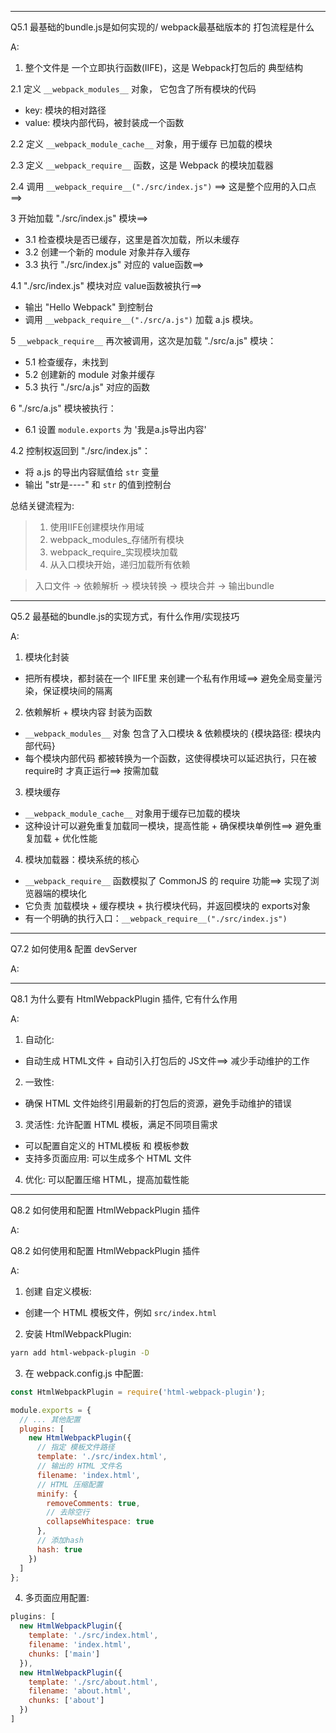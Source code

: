

------------------------------------------------------------------
Q5.1 最基础的bundle.js是如何实现的/ webpack最基础版本的 打包流程是什么

A: <br/>

1. 整个文件是 一个立即执行函数(IIFE)，这是 Webpack打包后的 典型结构

2.1 定义 `__webpack_modules__` 对象， 它包含了所有模块的代码
  - key: 模块的相对路径
  - value: 模块内部代码，被封装成一个函数

2.2 定义 `__webpack_module_cache__` 对象，用于缓存 已加载的模块

2.3 定义 `__webpack_require__` 函数，这是 Webpack 的模块加载器

2.4 调用 `__webpack_require__("./src/index.js")` ==> 这是整个应用的入口点==>

3 开始加载 "./src/index.js" 模块==>
  - 3.1 检查模块是否已缓存，这里是首次加载，所以未缓存
  - 3.2 创建一个新的 module 对象并存入缓存
  - 3.3 执行 "./src/index.js" 对应的 value函数==>


4.1 "./src/index.js" 模块对应 value函数被执行==> 
  - 输出 "Hello Webpack" 到控制台
  - 调用 `__webpack_require__("./src/a.js")` 加载 a.js 模块。

5 `__webpack_require__` 再次被调用，这次是加载 "./src/a.js" 模块：
  - 5.1 检查缓存，未找到
  - 5.2 创建新的 module 对象并缓存
  - 5.3 执行 "./src/a.js" 对应的函数

6  "./src/a.js" 模块被执行：
  - 6.1 设置 `module.exports` 为 '我是a.js导出内容'

4.2 控制权返回到 "./src/index.js"：
  - 将 a.js 的导出内容赋值给 `str` 变量
  - 输出 "str是----" 和 `str` 的值到控制台


总结关键流程为:

> 1. 使用IIFE创建模块作用域
> 2. webpack_modules_存储所有模块
> 3. webpack_require_实现模块加载
> 4. 从入口模块开始，递归加载所有依赖

> 入口文件 -> 依赖解析 -> 模块转换 -> 模块合并 -> 输出bundle
------------------------------------------------------------------
Q5.2 最基础的bundle.js的实现方式，有什么作用/实现技巧

A: <br/>

1. 模块化封装
  - 把所有模块，都封装在一个 IIFE里 来创建一个私有作用域==> 避免全局变量污染，保证模块间的隔离

2. 依赖解析 + 模块内容 封装为函数
  - `__webpack_modules__` 对象 包含了入口模块 & 依赖模块的 {模块路径: 模块内部代码} 
  - 每个模块内部代码 都被转换为一个函数，这使得模块可以延迟执行，只在被require时 才真正运行==> 按需加载

3. 模块缓存
  - `__webpack_module_cache__` 对象用于缓存已加载的模块
  - 这种设计可以避免重复加载同一模块，提高性能 + 确保模块单例性==> 避免重复加载 + 优化性能

4. 模块加载器：模块系统的核心
  - `__webpack_require__` 函数模拟了 CommonJS 的 require 功能==> 实现了浏览器端的模块化
  - 它负责 加载模块 + 缓存模块 + 执行模块代码，并返回模块的 exports对象
  - 有一个明确的执行入口：`__webpack_require__("./src/index.js")`





------------------------------------------------------------------
Q7.2 如何使用& 配置 devServer

A: <br/>



------------------------------------------------------------------
Q8.1 为什么要有 HtmlWebpackPlugin 插件, 它有什么作用

A: <br/>

1. 自动化:
  - 自动生成 HTML文件 + 自动引入打包后的 JS文件==> 减少手动维护的工作

2. 一致性:
  - 确保 HTML 文件始终引用最新的打包后的资源，避免手动维护的错误

3. 灵活性: 允许配置 HTML 模板，满足不同项目需求
  - 可以配置自定义的 HTML模板 和 模板参数
  - 支持多页面应用: 可以生成多个 HTML 文件

4. 优化: 可以配置压缩 HTML，提高加载性能   


------------------------------------------------------------------
Q8.2 如何使用和配置 HtmlWebpackPlugin 插件

A: <br/>

Q8.2 如何使用和配置 HtmlWebpackPlugin 插件

A: <br/>


1. 创建 自定义模板:
  - 创建一个 HTML 模板文件，例如 `src/index.html`

2. 安装 HtmlWebpackPlugin:

```bash
yarn add html-webpack-plugin -D
```

3. 在 webpack.config.js 中配置:

```javascript
const HtmlWebpackPlugin = require('html-webpack-plugin');

module.exports = {
  // ... 其他配置
  plugins: [
    new HtmlWebpackPlugin({
      // 指定 模板文件路径
      template: './src/index.html', 
      // 输出的 HTML 文件名
      filename: 'index.html',                    
      // HTML 压缩配置
      minify: {                      
        removeComments: true,
        // 去除空行
        collapseWhitespace: true
      },
      // 添加hash
      hash: true
    })
  ]
};
```

4. 多页面应用配置:

```javascript
plugins: [
  new HtmlWebpackPlugin({
    template: './src/index.html',
    filename: 'index.html',
    chunks: ['main']
  }),
  new HtmlWebpackPlugin({
    template: './src/about.html',
    filename: 'about.html',
    chunks: ['about']
  })
]
```






